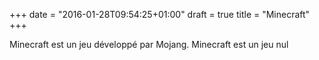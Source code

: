 +++
date = "2016-01-28T09:54:25+01:00"
draft = true
title = "Minecraft"
+++

Minecraft est un jeu développé par Mojang.
Minecraft est un jeu nul
